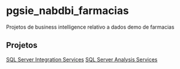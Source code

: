# pgsie_nabdbi_farmacias
Projetos de business intelligence relativo a dados demo de farmacias

## Projetos
[SQL Server Integration Services](https://github.com/ruialexrib/pgsie_nabdbi_farmacias/tree/master/ISFarmacias)
[SQL Server Analysis Services](https://github.com/ruialexrib/pgsie_nabdbi_farmacias/tree/master/AS_Farmacias)
